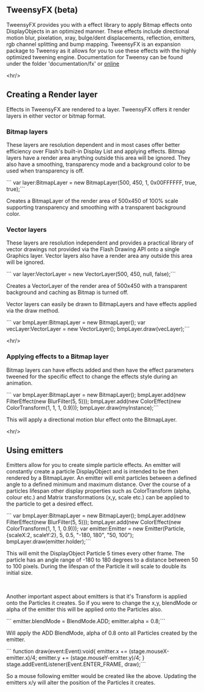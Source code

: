 <h2>TweensyFX (beta)</h2>
<p>TweensyFX provides you with a effect library to apply Bitmap effects onto DisplayObjects in an optimized manner. These effects include directional motion blur, pixelation, xray, bulge/dent displacements, reflection, emitters, rgb channel splitting and bump mapping. TweensyFX is an expansion package to Tweensy as it allows for you to use these effects with the highly optimized tweening engine. Documentation for Tweensy can be found under the folder 'documentation/fx' or <a href='http://docs.flashdynamix.com/tweensy/fx/'>online</a></p>


&lt;hr/&gt;


<h2>Creating a Render layer</h2>
<p>Effects in TweensyFX are rendered to a layer. TweensyFX offers it render layers in either vector or bitmap format.</p>
<h3>Bitmap layers</h3>
<p>These layers are resolution dependent and in most cases offer better efficiency over Flash's built-in Display List and applying effects. Bitmap layers have a render area anything outside this area will be ignored. They also have a smoothing, transparency mode and a background color to be used when transparency is off.</p>
```
var layer:BitmapLayer = new BitmapLayer(500, 450, 1, 0x00FFFFFF, true, true);```
<p>Creates a BitmapLayer of the render area of 500x450 of 100% scale supporting transparency and smoothing with a transparent background color. </p>
<h3>Vector layers</h3>
<p>These layers are resolution independent and provides a practical library of vector drawings not provided via the Flash Drawing API onto a single Graphics layer. Vector layers also have a render area any outside this area will be ignored.</p>
```
var layer:VectorLayer = new VectorLayer(500, 450, null, false);```
<p>Creates a VectorLayer of the render area of 500x450 with a transparent background and caching as Bitmap is turned off.</p>
<p>Vector layers can easily be drawn to BitmapLayers and have effects applied via the draw method.</p>
```
var bmpLayer:BitmapLayer = new BitmapLayer();
var vecLayer:VectorLayer = new VectorLayer();
bmpLayer.draw(vecLayer);```


&lt;hr/&gt;


<h3>Applying effects to a Bitmap layer</h3>
<p>Bitmap layers can have effects added and then have the effect parameters tweened for the specific effect to change the effects style during an animation.</p>
```
var bmpLayer:BitmapLayer = new BitmapLayer();
bmpLayer.add(new FilterEffect(new BlurFilter(5, 5)));
bmpLayer.add(new ColorEffect(new ColorTransform(1, 1, 1, 0.9)));
bmpLayer.draw(myInstance);```
<p>This will apply a directional motion blur effect onto the BitmapLayer.</p>


&lt;hr/&gt;


<h2>Using emitters</h2>
<p>Emitters allow for you to create simple particle effects. An emitter will constantly create a particle DisplayObject and is intended to be then rendered by a BitmapLayer. An emitter will emit particles between a defined angle to a defined minimum and maximum distance. Over the course of a particles lifespan other display properties such as ColorTransform (alpha, colour etc.) and Matrix transformations (x,y, scale etc.) can be applied to the particle to get a desired effect.</p>
```
var bmpLayer:BitmapLayer = new BitmapLayer();
bmpLayer.add(new FilterEffect(new BlurFilter(5, 5)));
bmpLayer.add(new ColorEffect(new ColorTransform(1, 1, 1, 0.9)));
var emitter:Emitter = new Emitter(Particle, {scaleX:2, scaleY:2}, 5, 0.5, "-180, 180", "50, 100");
bmpLayer.draw(emitter.holder);```
<p>This will emit the DisplayObject Particle 5 times every other frame. The particle has an angle range of -180 to 180 degrees to a distance between 50 to 100 pixels. During the lifespan of the Particle it will scale to double its initial size.</p>
<br />
<p>Another important aspect about emitters is that it's Transform is applied onto the Particles it creates. So if you were to change the x,y, blendMode or alpha of the emitter this will be applied onto the Particles also.</p>
```
emitter.blendMode = BlendMode.ADD;
emitter.alpha = 0.8;```
<p>Will apply the ADD BlendMode, alpha of 0.8 onto all Particles created by the emitter.</p>
```
function draw(event:Event):void{
emitter.x += (stage.mouseX-emitter.x)/4;
emitter.y += (stage.mouseY-emitter.y)/4;
}
stage.addEventListener(Event.ENTER_FRAME, draw);```
<p>So a mouse following emitter would be created like the above. Updating the emitters x/y will alter the position of the Particles it creates.</p>